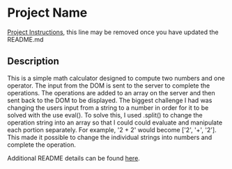 # Project Name

[Project Instructions](./INSTRUCTIONS.md), this line may be removed once you have updated the README.md

## Description

This is a simple math calculator designed to compute two numbers and one operator. The input from the DOM is sent to the
server to complete the operations. The operations are added to an array on the server and then sent back to the DOM to be displayed.
The biggest challenge I had was changing the users input from a string to a number in order for it to be solved with the use eval(). To solve this, I used .split() to change the operation string into an array so that I could could evaluate and manipulate each portion separately. For example, '2 + 2' would become ['2', '+', '2']. This made it possible to change the individual strings into numbers and complete the operation.

Additional README details can be found [here](https://github.com/PrimeAcademy/readme-template/blob/master/README.md).
